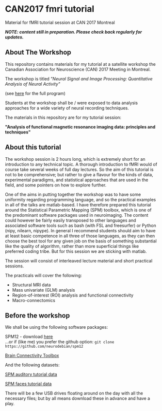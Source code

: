 # CAN2017 fmri tutorial

Material for fMRI tutorial session at CAN 2017 Montreal

***NOTE: content still in preparation. Please check back regularly for updates.***



## About The Workshop


This repository contains materials for my tutorial at a satellite workshop the Canadian Association for Neuroscience (CAN) 2017 Meeting in Montreal. 

The workshop is titled  *"Neural Signal and Image Processing: Quantitative Analysis of Neural Activity"*

(see [here](http://can-acn.org/satellite-5-neural-signal-and-image-processing-quantitative-analysis-of-neural-activity) for the full program)


Students at the workshop shall be / were exposed to data analysis approaches for a wide variety of neural recording techniques. 


The materials in this repository are for my tutorial session:

**"Analysis of functional magnetic resonance imaging data: principles and techniques"**



## About this tutorial

The workshop session is 2 hours long, which is extremely short for an introduction to any technical topic. A thorough introduction to fMRI would of course take several weeks of full day lectures. So the aim of this tutorial is not to be comprehensive; but rather to give a flavour for the kinds of data, experimental paradigms, and statistical approaches that are used in the field, and some pointers on how to explore further. 


One of the aims in putting together the workshop was to have some uniformity regarding programming language, and so the practical examples in all of the talks are matlab-based. I have therefore prepared this tutorial around the Statistical Parametric Mapping (SPM) toolbox, which is one of the predominant software packages used in neuroimaging. The content could however be fairly easily transposed to other languages and associated software tools such as bash (with FSL and freesurfer) or Python (nipy, nilearn, nipype). In general I recommend students should aim to have at least basic competence in all three of those languages, as they can then choose the best tool for any given job on the basis of something substantial like the quality of algorithm, rather than more superficial things like preferred coding tribe. But for this session we are sticking with matlab. 

The session will consist of interleaved lecture material and short practical sessions.

The practicals will cover the following:

- Structural MRI data
- Mass univariate (GLM) analysis
- Region-of-interest (ROI) analysis and functional connectivity
- Macro-connectomics





## Before the workshop


We shall be using the following software packages:

SPM12 - download [here](http://www.fil.ion.ucl.ac.uk/spm/software/spm12/)  
...or if (like me) you prefer the github option: `git clone https://github.com/neurodebian/spm12`


[Brain Connectivity Toolbox](https://sites.google.com/site/bctnet/Home)




And the following datasets:

[SPM auditory tutorial data](http://www.fil.ion.ucl.ac.uk/spm/download/data/MoAEpilot/MoAEpilot.zip)

[SPM faces tutorial data](http://www.fil.ion.ucl.ac.uk/spm/download/data/face_rep/face_rep.zip)


There will be a few USB drives floating around on the day with all the necessary files; but by all means download these in advance and have a play. 




